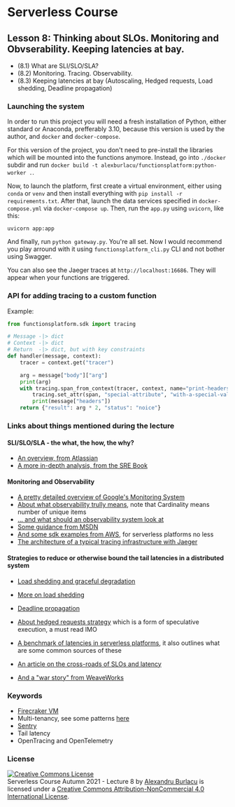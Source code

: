 # Serverless Course

## Lesson 8: Thinking about SLOs. Monitoring and Obvserability. Keeping latencies at bay.
- (8.1) What are SLI/SLO/SLA?
- (8.2) Monitoring. Tracing. Observability.
- (8.3) Keeping latencies at bay (Autoscaling, Hedged requests, Load shedding, Deadline propagation)

### Launching the system

In order to run this project you will need a fresh installation of Python, either standard or Anaconda, prefferably 3.10, because this version is used by the author, and `docker` and `docker-compose`.

For this version of the project, you don't need to pre-install the libraries which will be mounted into the functions anymore. Instead, go into `./docker` subdir and run `docker build -t alexburlacu/functionsplatform:python-worker .`.

Now, to launch the platform, first create a virtual environment, either using `conda` or `venv` and then install everything with `pip install -r requirements.txt`. After that, launch the data services specified in `docker-compose.yml` via `docker-compose up`. Then, run the `app.py` using `uvicorn`, like this:

```
uvicorn app:app
```

And finally, run `python gateway.py`. You're all set. Now I would recommend you play arround with it using `functionsplatform_cli.py` CLI and not bother using Swagger.


You can also see the Jaeger traces at `http://localhost:16686`. They will appear when your functions are triggered.


### API for adding tracing to a custom function

Example:
```python
from functionsplatform.sdk import tracing

# Message -|> dict
# Context -|> dict
# Return  -|> dict, but with key constraints
def handler(message, context):
    tracer = context.get("tracer")

    arg = message["body"]["arg"]
    print(arg)
    with tracing.span_from_context(tracer, context, name="print-headers") as span:
        tracing.set_attr(span, "special-attribute", "with-a-special-value")
        print(message["headers"])
    return {"result": arg * 2, "status": "noice"}
```

### Links about things mentioned during the lecture

#### SLI/SLO/SLA - the what, the how, the why?
- [An overview, from Atlassian](https://www.atlassian.com/itsm/service-request-management/slas)
- [A more in-depth analysis, from the SRE Book](https://sre.google/sre-book/service-level-objectives/)

#### Monitoring and Observability
- [A pretty detailed overview of Google's Monitoring System](https://sre.google/sre-book/monitoring-distributed-systems/)
- [About what observability trully means](https://softwareengineeringdaily.com/2021/02/04/debunking-the-three-pillars-of-observability-myth/), note that Cardinality means number of unique items
- [... and what should an observability system look at](https://medium.com/lightstephq/resources-and-transactions-a-fundamental-duality-in-observability-1035013bd66b)
- [Some guidance from MSDN](https://docs.microsoft.com/en-us/azure/cloud-adoption-framework/manage/monitor/observability)
- [And some sdk examples from AWS](https://docs.aws.amazon.com/lambda/latest/dg/python-tracing.html), for serverless platforms no less
- [The architecture of a typical tracing infrastructure with Jaeger](https://www.jaegertracing.io/docs/1.29/architecture/)


#### Strategies to reduce or otherwise bound the tail latencies in a distributed system
- [Load shedding and graceful degradation](https://sre.google/sre-book/addressing-cascading-failures/#xref_cascading-failure_load-shed-graceful-degredation)
- [More on load shedding](https://cloud.google.com/blog/products/gcp/using-load-shedding-to-survive-a-success-disaster-cre-life-lessons)
- [Deadline propagation](https://sre.google/sre-book/addressing-cascading-failures/#xref_cascading-failure_latency-and-deadlines)
- [About hedged requests strategy](https://courses.cs.duke.edu/cps296.4/fall13/838-CloudPapers/dean_longtail.pdf) which is a form of speculative execution, a must read IMO
- [A benchmark of latencies in serverless platforms](https://ease-lab.github.io/ease_website/pubs/STELLAR_ISWC21.pdf), it also outlines what are some common sources of these

- [An article on the cross-roads of SLOs and latency](https://robertovitillo.com/why-you-should-measure-tail-latencies/)
- [And a "war story" from WeaveWorks](https://www.weave.works/blog/a-tale-of-tail-latencies)

### Keywords
- [Firecraker VM](https://firecracker-microvm.github.io/)
- Multi-tenancy, see some patterns [here](https://docs.microsoft.com/en-us/azure/azure-sql/database/saas-tenancy-app-design-patterns)
- [Sentry](https://docs.sentry.io/)
- Tail latency
- OpenTracing and OpenTelemetry



### License

<a rel="license" href="http://creativecommons.org/licenses/by-nc/4.0/"><img alt="Creative Commons License" style="border-width:0" src="https://i.creativecommons.org/l/by-nc/4.0/88x31.png" /></a><br /><span xmlns:dct="http://purl.org/dc/terms/" href="http://purl.org/dc/dcmitype/Collection" property="dct:title" rel="dct:type">Serverless Course Autumn 2021 - Lecture 8</span> by <a xmlns:cc="http://creativecommons.org/ns#" href="alexandruburlacu.github.io" property="cc:attributionName" rel="cc:attributionURL">Alexandru Burlacu</a> is licensed under a <a rel="license" href="http://creativecommons.org/licenses/by-nc/4.0/">Creative Commons Attribution-NonCommercial 4.0 International License</a>.

